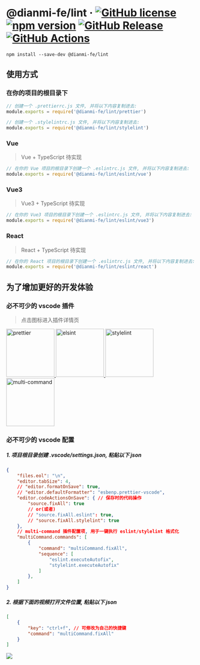 # @dianmi-fe/lint &middot; [![GitHub license](https://img.shields.io/npm/l/@dianmi-fe/lint)](https://github.com/dianmi-fe/lint/blob/main/LICENSE) [![npm version](https://img.shields.io/npm/v/@dianmi-fe/lint)](https://www.npmjs.com/package/@dianmi-fe/lint) [![GitHub Release](https://img.shields.io/github/v/release/dianmi-fe/lint)](https://github.com/dianmi-fe/lint/releases) [![GitHub Actions](https://img.shields.io/github/workflow/status/dianmi-fe/lint/Create%20Release?label=Create%20Release)](https://github.com/dianmi-fe/lint/actions/workflows/release-tag.yml)


```
npm install --save-dev @dianmi-fe/lint
```


## 使用方式

### 在你的项目的根目录下
```javascript
// 创建一个 .prettierrc.js 文件, 并将以下内容复制进去:
module.exports = require('@dianmi-fe/lint/prettier')

// 创建一个 .stylelintrc.js 文件, 并将以下内容复制进去:
module.exports = require('@dianmi-fe/lint/stylelint')
```

### Vue
> Vue + TypeScript 待实现

```javascript
// 在你的 Vue 项目的根目录下创建一个 .eslintrc.js 文件, 并将以下内容复制进去:
module.exports = require('@dianmi-fe/lint/eslint/vue')
```

### Vue3
> Vue3 + TypeScript 待实现

```javascript
// 在你的 Vue3 项目的根目录下创建一个 .eslintrc.js 文件, 并将以下内容复制进去:
module.exports = require('@dianmi-fe/lint/eslint/vue3')
```

### React
> React + TypeScript 待实现

```javascript
// 在你的 React 项目的根目录下创建一个 .eslintrc.js 文件, 并将以下内容复制进去:
module.exports = require('@dianmi-fe/lint/eslint/react')
```


## 为了增加更好的开发体验

### 必不可少的 vscode 插件
> 点击图标进入插件详情页

<p>
    <a href="https://marketplace.visualstudio.com/items?itemName=esbenp.prettier-vscode">
        <img src="https://esbenp.gallerycdn.vsassets.io/extensions/esbenp/prettier-vscode/5.9.2/1613061160143/Microsoft.VisualStudio.Services.Icons.Default" alt="prettier" width="128">
    <a>
    <a href="https://marketplace.visualstudio.com/items?itemName=dbaeumer.vscode-eslint">
        <img src="https://dbaeumer.gallerycdn.vsassets.io/extensions/dbaeumer/vscode-eslint/2.1.14/1607941542177/Microsoft.VisualStudio.Services.Icons.Default" alt="elsint" width="128">
    <a>
    <a href="https://marketplace.visualstudio.com/items?itemName=stylelint.vscode-stylelint">
        <img src="https://stylelint.gallerycdn.vsassets.io/extensions/stylelint/vscode-stylelint/0.86.0/1612657921309/Microsoft.VisualStudio.Services.Icons.Default" alt="stylelint" width="128">
    <a>
    <a href="https://marketplace.visualstudio.com/items?itemName=ryuta46.multi-command">
        <img src="https://vsassetscdn.azure.cn/v/M182_20210218.1/_content/Header/default_icon_128.png" alt="multi-command" width="128">
    <a>
</p>

### 必不可少的 vscode 配置

##### 1. 项目根目录创建 .vscode/settings.json, 粘贴以下 json
```json
{
    "files.eol": "\n",
    "editor.tabSize": 4,
    // "editor.formatOnSave": true,
    // "editor.defaultFormatter": "esbenp.prettier-vscode",
    "editor.codeActionsOnSave": { // 保存时的代码操作
        "source.fixAll": true
        // or(或者)
        // "source.fixAll.eslint": true,
        // "source.fixAll.stylelint": true
    },
    // multi-command 插件配置项, 用于一键执行 eslint/stylelint 格式化
    "multiCommand.commands": [ 
        {
            "command": "multiCommand.fixAll",
            "sequence": [
                "eslint.executeAutofix",
                "stylelint.executeAutofix"
            ]
        },
    ]
}
```

##### 2. 根据下面的视频打开文件位置, 粘贴以下 json
```json
[
    {
        "key": "ctrl+f", // 可修改为自己的快捷键
        "command": "multiCommand.fixAll"
    }
]
```

<img src="https://user-images.githubusercontent.com/37133629/110074512-4cc16b00-7dbc-11eb-8d1a-30791f7eb21e.gif">

